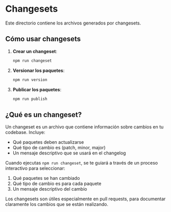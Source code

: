 # Changesets

Este directorio contiene los archivos generados por changesets.

## Cómo usar changesets

1. **Crear un changeset**: 
   ```bash
   npm run changeset
   ```

2. **Versionar los paquetes**: 
   ```bash
   npm run version
   ```

3. **Publicar los paquetes**: 
   ```bash
   npm run publish
   ```

## ¿Qué es un changeset?

Un changeset es un archivo que contiene información sobre cambios en tu codebase. Incluye:

- Qué paquetes deben actualizarse
- Qué tipo de cambio es (patch, minor, major)
- Un mensaje descriptivo que se usará en el changelog

Cuando ejecutas `npm run changeset`, se te guiará a través de un proceso interactivo para seleccionar:
1. Qué paquetes se han cambiado
2. Qué tipo de cambio es para cada paquete
3. Un mensaje descriptivo del cambio

Los changesets son útiles especialmente en pull requests, para documentar claramente los cambios que se están realizando. 